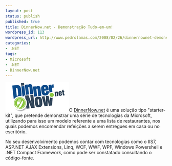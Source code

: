 ```yaml
---
layout: post
status: publish
published: true
title: DinnerNow.net - Demonstração Tudo-em-um!
wordpress_id: 113
wordpress_url: http://www.pedrolamas.com/2008/02/26/dinnernownet-demonstracao-tudo-em-um/
categories:
- .NET
tags:
- Microsoft
- .NET
- DinnerNow.net
---
```

[![DinnerNow.net](wp-content/uploads/2008/02/dinnernow.png)](http://www.dinnernow.net/)O [DinnerNow.net](http://www.dinnernow.net/) é uma solução tipo "starter-kit", que pretende demonstrar uma série de tecnologias da Microsoft, utilizando para isso um modelo referente a uma lista de restaurantes, nos quais podemos encomendar refeições a serem entregues em casa ou no escritório.

No seu desenvolvimento podemos contar com tecnologias como o IIS7, ASP.NET AJAX Extensions, Linq, WCF, WWF, WPF, Windows Powershell e .NET Compact Framework, como pode ser constatado consultando o código-fonte.
